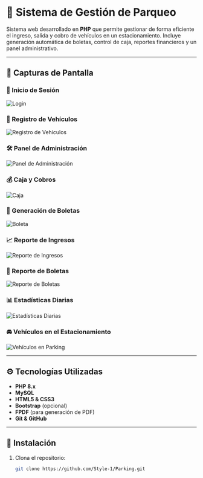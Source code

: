 # 🚗 Sistema de Gestión de Parqueo

Sistema web desarrollado en **PHP** que permite gestionar de forma eficiente el ingreso, salida y cobro de vehículos en un estacionamiento. Incluye generación automática de boletas, control de caja, reportes financieros y un panel administrativo.

---

## 📸 Capturas de Pantalla

### 🔐 Inicio de Sesión
![Login](img/login.png)

### 📝 Registro de Vehículos
![Registro de Vehículos](img/registro.png)

### 🛠️ Panel de Administración
![Panel de Administración](img/panel-administracion.png)

### 💰 Caja y Cobros
![Caja](img/caja.png)

### 🧾 Generación de Boletas
![Boleta](img/boleta.png)

### 📈 Reporte de Ingresos
![Reporte de Ingresos](img/reporte%20-%20ingresos.png)

### 📄 Reporte de Boletas
![Reporte de Boletas](img/reporte%20-%20boletas.png)

### 📊 Estadísticas Diarias
![Estadísticas Diarias](img/estadisticas%20por%20dia.png)

### 🚘 Vehículos en el Estacionamiento
![Vehículos en Parking](img/reporte-de-vehiculos-%20en-parking.png)

---

## ⚙️ Tecnologías Utilizadas

- **PHP 8.x**
- **MySQL**
- **HTML5 & CSS3**
- **Bootstrap** (opcional)
- **FPDF** (para generación de PDF)
- **Git & GitHub**

---

## 🚀 Instalación

1. Clona el repositorio:

   ```bash
   git clone https://github.com/Style-1/Parking.git

